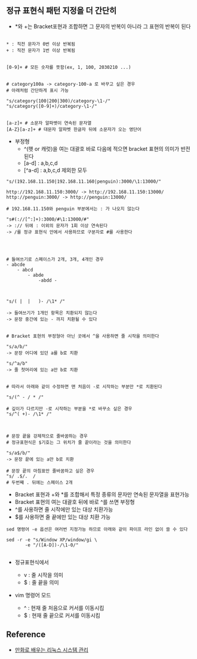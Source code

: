 
## 정규 표현식 패턴 지정을 더 간단히

- *와 +는 Bracket포현과 조합하면 그 문자의 반복이 아니라 그 표현의 반복이 된다 

    
```

* : 직전 문자가 0번 이상 반복됨
+ : 직전 문자가 1번 이상 반복됨


[0-9]+ # 모든 숫자를 뜻함(ex, 1, 100, 2030210 ...)


# category100a -> category-100-a 로 바꾸고 싶은 경우 
# 아래처럼 간단하게 표시 가능 

"s/category(100|200|300)/category-\1-/" 
"s/category([0-9]+)/category-\1-/"


[a-z]+ # 소문자 알파벳이 연속된 문자열
[A-Z}[a-z]+ # 대문자 알파벳 한글자 뒤에 소문자가 오는 영단어 

```

- 부정형
    - ^(햇 or 캐럿)을 여는 대괄호 바로 다음에 적으면 bracket 표현의 의미가 반전된다 
    - [a-d] : a,b,c,d
    - [^a-d] : a,b,c,d 제외한 모두 

```
"s/(192.168.11.150|192.168.11.160|penguin):3000/\1:13000/"

http://192.168.11.150:3000/ -> http://192.168.11.150:13000/
http://penguin:3000/ -> http://penguin:13000/

# 192.168.11.150와 penguin 부분에서는 : 가 나오지 않는다 

"s#(://[^:]+):3000/#\1:13000/#"
-> :// 뒤에 : 이외의 문자가 1회 이상 연속된다
-> /를 정규 표현식 안에서 사용하므로 구분자로 #를 사용한다 



```

```

# 들여쓰기로 스페이스가 2개, 3개, 4개인 경우
- abcde
    - abcd
        - abde
            -abdd - 
        
        

"s/( |  |   )- /\1* /"

-> 들여쓰기가 1개인 항목은 치환되지 않는다
-> 문장 중간에 있는 - 까지 치환될 수 있다 


# Bracket 표현의 부정형아 아닌 곳에서 ^을 사용하면 줄 시작을 의미한다 

"s/a/b/" 
-> 문장 어디에 있던 a를 b로 치환

"s/^a/b"
-> 줄 첫머리에 있는 a만 b로 치환 


# 따라서 아래와 같이 수정하면 맨 처음이 -로 시작하는 부분만 *로 치환된다 

"s/(^ - / * /"

# 깊이가 다르지만 -로 시작하는 부분을 *로 바꾸소 싶은 경우
"s/^( +)- /\1* /"



```

```
# 문장 끝을 강제적으로 줄바꿈하는 경우 
# 정규표현식은 $기호는 그 위치가 줄 끝이라는 것을 의미한다 

"s/a$/b/"
-> 문장 끝에 있는 a만 b로 치환

# 문장 끝의 마침표만 줄바꿈하고 싶은 경우 
"s/ .$/.  /  
# 두번째 . 뒤에는 스페이스 2개
```

- Bracket 표현과 +와 *를 조합해서 특정 종류의 문자만 연속된 문자열을 표현가능
- Bracket 표현의 여는 대괄호 뒤에 바로 ^를 쓰면 부정형
- ^를 사용하면 줄 시작에만 있는 대상 치환가능
- $를 사용하면 줄 끝에만 있는 대상 치환 가능

```
sed 명령어 -e 옵션은 여러번 지정가능 하므로 아래와 같이 파이프 라인 없이 쓸 수 있다 

sed -r -e "s/Window XP/window/gi \
       -e "/([A-D])-/\1-0/" 


```

- 정규표현식에서
    - v : 줄 시작을 의미
    - $ : 줄 끝을 의미


- vim 명령어 모드
    - ^ : 현재 줄 처음으로 커서를 이동시킴
    - $ : 현재 줄 끝으로 커서를 이동시킴 

## Reference

  - [만화로 배우는 리눅스 시스템 관리](http://www.yes24.com/Product/Goods/32402055?Acode=101)
